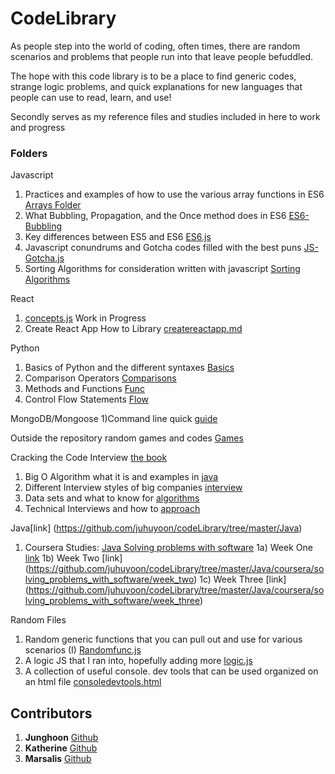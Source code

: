 # CodeLibrary

As people step into the world of coding, often times, there are random scenarios and problems that people run into that leave people befuddled. 

The hope with this code library is to be a place to find generic codes, strange logic problems, and quick explanations for new languages that people can use to read, learn, and use!

Secondly serves as my reference files and studies included in here to work and progress

### Folders
Javascript 
1) Practices and examples of how to use the various array functions in ES6 [Arrays Folder](https://github.com/juhuyoon/codeLibrary/tree/master/Javascript/ES6-Arrays)  
2) What Bubbling, Propagation, and the Once method does in ES6 [ES6-Bubbling](https://github.com/juhuyoon/codeLibrary/tree/master/Javascript/ES6-Bubbling%20and%20Propagation)
3) Key differences between ES5 and ES6 [ES6.js](https://github.com/juhuyoon/codeLibrary/blob/master/ES6_logic.js)
4) Javascript conundrums and Gotcha codes filled with the best puns [JS-Gotcha.js](https://github.com/juhuyoon/codeLibrary/blob/master/JS-Gotchas.js)
5) Sorting Algorithms for consideration written with javascript [Sorting Algorithms](https://github.com/juhuyoon/codeLibrary/tree/master/Sorting%20Algorithms)

React
1)  [concepts.js](https://github.com/juhuyoon/codeLibrary/blob/master/React/concepts.js) Work in Progress
2) Create React App How to Library [createreactapp.md](https://github.com/juhuyoon/codeLibrary/blob/master/React/createreactapp.md)

Python
1) Basics of Python and the different syntaxes [Basics](https://github.com/juhuyoon/codeLibrary/blob/master/PythonBasics/Basics.py) 
2) Comparison Operators [Comparisons](https://github.com/juhuyoon/codeLibrary/blob/master/PythonBasics/Comparison%20Operators.py)
3) Methods and Functions [Func](https://github.com/juhuyoon/codeLibrary/blob/master/PythonBasics/Methods%20and%20Functions.py)
4) Control Flow Statements [Flow](https://github.com/juhuyoon/codeLibrary/blob/master/PythonBasics/control%20flow%20statements.py)

MongoDB/Mongoose
1)Command line quick [guide](https://github.com/juhuyoon/codeLibrary/blob/master/MongoDB/commandline.md)

Outside the repository random games and codes [Games](https://github.com/juhuyoon/python_games)

Cracking the Code Interview [the book](https://www.amazon.com/Cracking-Coding-Interview-Programming-Questions/dp/0984782850/ref=pd_lpo_sbs_14_img_0?_encoding=UTF8&psc=1&refRID=GB1HKJW9Q92CRSCZS9FD)
1) Big O Algorithm what it is and examples in [java](https://github.com/juhuyoon/codeLibrary/blob/master/Cracking%20the%20Code%20Interview/Big%20O%20Algorithm.java)
2) Different Interview styles of big companies [interview](https://github.com/juhuyoon/codeLibrary/blob/master/Cracking%20the%20Code%20Interview/Interviews.md)
3) Data sets and what to know for [algorithms](https://github.com/juhuyoon/codeLibrary/blob/master/Cracking%20the%20Code%20Interview/Datasets.java)
4) Technical Interviews and how to [approach](https://github.com/juhuyoon/codeLibrary/blob/master/Cracking%20the%20Code%20Interview/Technical_Questions.java) 

Java[link] (https://github.com/juhuyoon/codeLibrary/tree/master/Java)
1) Coursera Studies: [Java Solving problems with software](https://github.com/juhuyoon/codeLibrary/tree/master/Java/coursera/solving_problems_with_software)
1a) Week One [link](https://github.com/juhuyoon/codeLibrary/tree/master/Java/coursera/solving_problems_with_software/week_one)
1b) Week Two [link] (https://github.com/juhuyoon/codeLibrary/tree/master/Java/coursera/solving_problems_with_software/week_two)
1c) Week Three [link] (https://github.com/juhuyoon/codeLibrary/tree/master/Java/coursera/solving_problems_with_software/week_three)


Random Files 
1) Random generic functions that you can pull out and use for various scenarios (I) 
[Randomfunc.js](https://github.com/juhuyoon/codeLibrary/blob/master/Randomfunc.js)
2) A logic JS that I ran into, hopefully adding more [logic.js](https://github.com/juhuyoon/codeLibrary/blob/master/logic.js)
3) A collection of useful console. dev tools that can be used organized on an html file [consoledevtools.html](https://github.com/juhuyoon/codeLibrary/blob/master/consoledevtools.html)


## Contributors   

1) **Junghoon** [Github](https://github.com/juhuyoon)
2) **Katherine** [Github](https://github.com/krosenk729)
3) **Marsalis** [Github](https://github.com/Sanders97)
